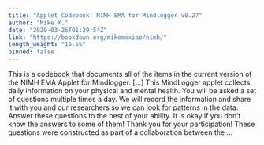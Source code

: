 ```yaml
---
title: "Applet Codebook: NIMH EMA for Mindlogger v0.27"
author: "Mike X."
date: "2020-03-26T01:29:54Z"
link: "https://bookdown.org/mikemxxiao/nimh/"
length_weight: "16.5%"
pinned: false
---
```


This is a codebook that documents all of the items in the current version of the NIMH EMA Applet for Mindlogger. [...] This MindLogger applet collects daily information on your physical and mental health.
You will be asked a set of questions multiple times a day. We will record the information and share it with you and our researchers so we can look for patterns in the data. Answer these questions to the best of your ability. It is okay if you don’t know the answers to some of them! Thank you for your participation! These questions were constructed as part of a collaboration between the ...
